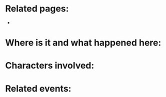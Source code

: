 # Related pages:
- 

# Where is it and what happened here:


# Characters involved:

# Related events: